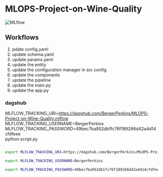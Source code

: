 # MLOPS-Project-on-Wine-Quality

![MLflow](https://github.com/BergerPerkins/MLOPS-Project-on-Wine-Quality/assets/102247955/23708052-2589-4959-bfdc-ab89ad47d779)

## Workflows

1. pdate config.yaml
2. update schema.yaml
3. update params.yaml
4. update the entity
5. update the configuration manager in src config
6. update the components
7. update the pipeline
8. update the main.py
9. update the app.py



### dagshub

MLFLOW_TRACKING_URI=https://dagshub.com/BergerPerkins/MLOPS-Project-on-Wine-Quality.mlflow \
MLFLOW_TRACKING_USERNAME=BergerPerkins \
MLFLOW_TRACKING_PASSWORD=49bec7ba952db1fc76f189266d42a4d14cfdfeee \
python script.py

```bash

export MLFLOW_TRACKING_URI=https://dagshub.com/BergerPerkins/MLOPS-Project-on-Wine-Quality.mlflow

export MLFLOW_TRACKING_USERNAME=BergerPerkins

export MLFLOW_TRACKING_PASSWORD=49bec7ba952db1fc76f189266d42a4d14cfdfeee

```

